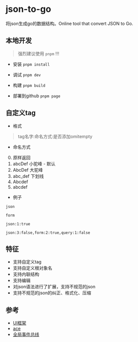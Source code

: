 # json-to-go
将json生成go的数据结构。Online tool that convert JSON to Go.


## 本地开发

> 强烈建议使用 `pnpm` !!!

- 安装 `pnpm install`

- 调试 `pnpm dev`

- 构建 `pnpm build`

- 部署到github `pnpm page`

## 自定义tag

- 格式

> tag名字:命名方式:是否添加omitempty

- 命名方式

0. 原样返回
1. abcDef 小驼峰 - 默认
2. AbcDef 大驼峰
3. abc_def 下划线
4. Abcdef 
5. abcdef

- 例子

`json`

`form`

`json:1:true`

`json:3:false,form:2:true,query:1:false`

## 特征

- 支持自定义tag
- 支持自定义根对象名
- 支持内联结构
- 支持编辑
- 对json语法进行了扩展，支持不规范的json
- 支持不规范的json的纠正、格式化、压缩


## 参考

- [UI框架](https://primefaces.org/primevue/showcase/#/setup)
- [ace](https://ace.c9.io/#nav=api)
- [全局事件总线](https://vue3.chengpeiquan.com/communication.html#eventbus-new)